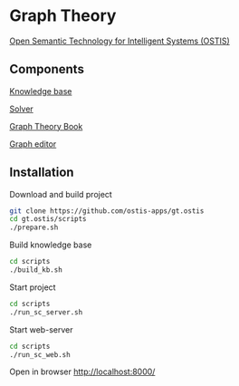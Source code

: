 # Graph Theory

<a href="http://ims.ostis.net/">Open Semantic Technology for Intelligent Systems (OSTIS)</a>

## Components

<a href="https://github.com/ostis-apps/gt-knowledge-base">Knowledge base</a>

<a href="https://github.com/ostis-apps/gt-knowledge-processing-machine">Solver</a>

<a href="https://github.com/ostis-apps/gt-book">Graph Theory Book</a>

<a href="https://github.com/ostis-apps/gt-ostis-drawings">Graph editor</a>

## Installation

Download and build project

```sh
git clone https://github.com/ostis-apps/gt.ostis
cd gt.ostis/scripts 
./prepare.sh     

```

Build knowledge base

```sh
cd scripts 
./build_kb.sh 

```

Start project

```sh
cd scripts 
./run_sc_server.sh 

```

Start web-server

```sh
cd scripts 
./run_sc_web.sh   

```

Open in browser <a href="http://localhost:8000/">http://localhost:8000/</a>
